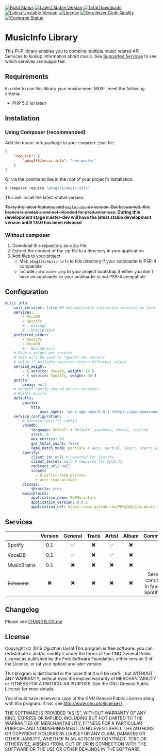 [![Build Status](https://travis-ci.org/PBXg33k/php-music-info.svg?branch=master)](https://travis-ci.org/PBXg33k/php-music-info) [![Latest Stable Version](https://poser.pugx.org/pbxg33k/music-info/v/stable)](https://packagist.org/packages/pbxg33k/music-info) [![Total Downloads](https://poser.pugx.org/pbxg33k/music-info/downloads)](https://packagist.org/packages/pbxg33k/music-info) [![Latest Unstable Version](https://poser.pugx.org/pbxg33k/music-info/v/unstable)](https://packagist.org/packages/pbxg33k/music-info) [![License](https://poser.pugx.org/pbxg33k/music-info/license)](https://packagist.org/packages/pbxg33k/music-info) [![Scrutinizer Code Quality](https://scrutinizer-ci.com/g/PBXg33k/php-music-info/badges/quality-score.png?b=develop)](https://scrutinizer-ci.com/g/PBXg33k/php-music-info/?branch=develop) [![Coverage Status](https://coveralls.io/repos/github/PBXg33k/php-music-info/badge.svg?branch=develop)](https://coveralls.io/github/PBXg33k/php-music-info?branch=develop)

# MusicInfo Library #

This PHP library enables you to combine multiple music related API Services to lookup information about music. See [Supported Services](#services) to see which services are supported.

## Requirements ##
In order to use this library your environment MUST meet the following criteria:
* PHP 5.6 (or later)


## Installation ##

### Using Composer (recommended) ###
Add the music-info package to your `composer.json` file.

``` json
{
    "require": {
        "pbxg33k/music-info": "dev-master"
    }
}
```

Or via the command line in the root of your project's installation.

``` bash
$ composer require "pbxg33k/music-info"
```

This will install the latest stable version.

~~To try the latest features, add `master-dev` as version. But be warned, this branch is unstable and not intended for production use.~~ **During this development stage master-dev will have the latest stable development version untill 1.0.0 has been released**

### Without composer ###
1. Download this repository as a zip file.
2. Extract the content of the zip file to a directory in your application
3. Add files to your project
	* Map `pbxg33k/music-info` to this directory if your autoloader is PSR-4 compatible
	* Include `autoloader.php` to your project bootstrap if either you don't have an autoloader or your autoloader is not PSR-4 compatible

## Configuration ##

```yaml
music_info:
    init_services: false ## Automatically initialize services on load
    services:
        - VocaDB
        - Spotify
        # - Discogs
        # - MusicBrainz
    preferred_order:
        - Spotify
        - VocaDB
        # - MusicBrainz
    # Give a weight per service
    # This will be used to *guess* the correct
    # value if multiple services return different values
    service_weight:
        - { service: VocaDB, weigth: 10 }
        - { service: Spotify, weight: 20 }
    guzzle:
        proxy: null
    # General config shared across services
    # Mainly Guzzle
    defaults:
        guzzle:
            http:
                user_agent: 'your-app-name/0.0.1 +https://www.myawsomesite.com'
    service_configuration:
        # Service Specific config
        vocadb:
            language: Default # default, japanese, romaji, english
            start: 0
            max_entries: 10
            get_total_count: false
            name_match_mode: partials # auto, partial, exact, starts_with, words
        spotify:
            client_id: null # required for Spotify
            client_secret: null # required for Spotify
            redirect_uri: null
            scopes:
              - playlist-read-private
              - user-read-private
        discogs:
            throttle: true
        musicbrainz:
            application_name: PHPMusicInfo
            application_version: 0.0.1
            application_url: https://www.github.com/PBXg33k/php-music-info
```

## Services ##

|   | Version | General | Track | Artist | Album | Comments |
|---|:-------:|:-------:|:-----:|:------:|:-----:|:--------:|
|Spotify | 0.1 | :white_check_mark: | :heavy_multiplication_x: | :white_check_mark: | :heavy_multiplication_x: ||
|VocaDB  | 0.1 | :white_check_mark: | :heavy_multiplication_x: | :white_check_mark: | :heavy_multiplication_x: ||
|MusicBrains | 0.1 | :heavy_multiplication_x: | :heavy_multiplication_x: | :heavy_multiplication_x: | :heavy_multiplication_x: ||
|~~Echonest~~   | :heavy_multiplication_x: | :heavy_multiplication_x: | :heavy_multiplication_x: | :heavy_multiplication_x: | :heavy_multiplication_x: | Service cancelled in favor of Spotify [[1]](http://developer.echonest.com/docs/v4) |

## Changelog

Please see [CHANGELOG.md](CHANGELOG.md)


## License

Copyright (c) 2016 Oguzhan Uysal
This program is free software: you can redistribute it and/or modify it under the terms of the GNU General Public License as published by the Free Software Foundation, either version 3 of the License, or (at your option) any later version.

This program is distributed in the hope that it will be useful, but WITHOUT ANY WARRANTY; without even the implied warranty of MERCHANTABILITY or FITNESS FOR A PARTICULAR PURPOSE. See the GNU General Public License for more details.

You should have received a copy of the GNU General Public License along with this program.  If not, see <http://www.gnu.org/licenses/>.

THE SOFTWARE IS PROVIDED "AS IS", WITHOUT WARRANTY OF ANY KIND, EXPRESS OR IMPLIED, INCLUDING BUT NOT LIMITED TO THE WARRANTIES OF MERCHANTABILITY, FITNESS FOR A PARTICULAR PURPOSE AND NONINFRINGEMENT. IN NO EVENT SHALL THE AUTHORS OR COPYRIGHT HOLDERS BE LIABLE FOR ANY CLAIM, DAMAGES OR OTHER LIABILITY, WHETHER IN AN ACTION OF CONTRACT, TORT OR OTHERWISE, ARISING FROM, OUT OF OR IN CONNECTION WITH THE SOFTWARE OR THE USE OR OTHER DEALINGS IN THE SOFTWARE.